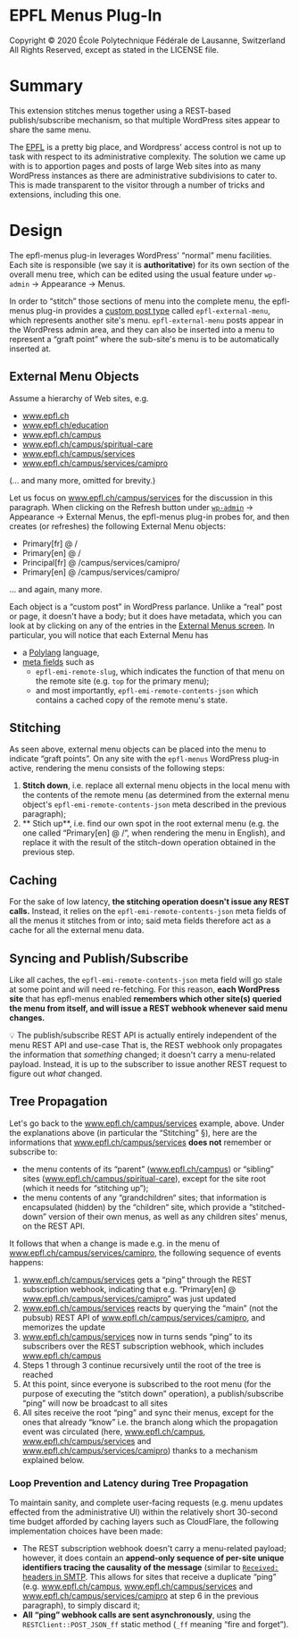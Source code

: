 # EPFL Menus Plug-In

Copyright © 2020 École Polytechnique Fédérale de Lausanne, Switzerland
All Rights Reserved, except as stated in the LICENSE file.

# Summary

This extension stitches menus together using a REST-based
publish/subscribe mechanism, so that multiple WordPress sites appear
to share the same menu.

The [EPFL](https://www.epfl.ch/) is a pretty big place, and Wordpress'
access control is not up to task with respect to its administrative
complexity. The solution we came up with is to apportion pages and
posts of large Web sites into as many WordPress instances as there are
administrative subdivisions to cater to. This is made transparent to
the visitor through a number of tricks and extensions, including this
one.

# Design

The epfl-menus plug-in leverages WordPress' “normal” menu facilities.
Each site is responsible (we say it is **authoritative**) for its own
section of the overall menu tree, which can be edited using the usual
feature under `wp-admin` → Appearance → Menus.

In order to “stitch” those sections of menu into the complete menu,
the epfl-menus plug-in provides a [custom post
type](https://codex.wordpress.org/Post_Types) called
`epfl-external-menu`, which represents another site's menu.
`epfl-external-menu` posts appear in the WordPress admin area, and
they can also be inserted into a menu to represent a “graft point”
where the sub-site's menu is to be automatically inserted at.

## External Menu Objects

Assume a hierarchy of Web sites, e.g.

- www.epfl.ch
- www.epfl.ch/education
- www.epfl.ch/campus
- www.epfl.ch/campus/spiritual-care
- www.epfl.ch/campus/services
- www.epfl.ch/campus/services/camipro

(... and many more, omitted for brevity.)

Let us focus on www.epfl.ch/campus/services for the discussion in this
paragraph. When clicking on the Refresh button under
[`wp-admin`](https://www.epfl.ch/campus/services/wp-admin) →
Appearance → External Menus, the epfl-menus plug-in probes for, and then
creates (or refreshes) the following External Menu objects:

- Primary[fr] @ /
- Primary[en] @ /
- Principal[fr] @ /campus/services/camipro/
- Primary[en] @ /campus/services/camipro/

... and again, many more.

Each object is a “custom post” in WordPress parlance. Unlike a “real”
post or page, it doesn't have a body; but it does have metadata, which
you can look at by clicking on any of the entries in the [External
Menus
screen](https://www.epfl.ch/campus/services/wp-admin/edit.php?post_type=epfl-external-menu). In particular, you will notice that each External Menu has

- a [Polylang](https://polylang.pro/) language,
- [meta fields](https://developer.wordpress.org/plugins/metadata/) such as
  - `epfl-emi-remote-slug`, which
  indicates the function of that menu on the remote site (e.g. `top` for the primary menu);
  - and most importantly, `epfl-emi-remote-contents-json` which contains a cached copy of the remote menu's state.

## Stitching

As seen above, external menu objects can be placed into the menu to
indicate “graft points”. On any site with the `epfl-menus` WordPress
plug-in active, rendering the menu consists of the following steps:

1. **Stitch down**, i.e. replace all external menu objects in the local menu with the contents of the remote menu (as determined from the external menu object's `epfl-emi-remote-contents-json` meta described in the previous paragraph);
1. ** Stich up**, i.e. find our own spot in the root external menu (e.g. the one called “Primary[en] @ /”, when rendering the menu in English), and replace it with the result of the stitch-down operation obtained in the previous step.

## Caching

For the sake of low latency, **the stitching operation doesn't issue
any REST calls.** Instead, it relies on the
`epfl-emi-remote-contents-json` meta fields of all the menus it
stitches from or into; said meta fields therefore act as a cache for
all the external menu data.

## Syncing and Publish/Subscribe

Like all caches, the `epfl-emi-remote-contents-json` meta field will
go stale at some point and will need re-fetching. For this reason,
**each WordPress site** that has epfl-menus enabled **remembers which
other site(s) queried the menu from itself, and will issue a REST
webhook whenever said menu changes.**

💡 The publish/subscribe REST API is actually entirely independent of
the menu REST API and use-case That is, the REST webhook only
propagates the information that *something* changed; it doesn't carry
a menu-related payload. Instead, it is up to the subscriber to issue
another REST request to figure out *what* changed.

## Tree Propagation

Let's go back to the www.epfl.ch/campus/services example, above. Under
the explanations above (in particular the “Stitching” §), here are the
informations that www.epfl.ch/campus/services **does not** remember or
subscribe to:

- the menu contents of its “parent” (www.epfl.ch/campus) or “sibling”
  sites (www.epfl.ch/campus/spiritual-care), except for the site root
  (which it needs for “stitching up”);
- the menu contents of any “grandchildren“ sites; that information is
  encapsulated (hidden) by the “children“ site, which provide a
  “stitched-down” version of their own menus, as well as any children
  sites' menus, on the REST API.

It follows that when a change is made e.g. in the menu of
www.epfl.ch/campus/services/camipro, the following sequence of events
happens:

1. www.epfl.ch/campus/services gets a “ping” through the REST
  subscription webhook, indicating that e.g. “Primary[en] @
  www.epfl.ch/campus/services/camipro” was just updated
2. www.epfl.ch/campus/services reacts by querying the “main” (not the
   pubsub) REST API of www.epfl.ch/campus/services/camipro, and
   memorizes the update
3. www.epfl.ch/campus/services now in turns sends “ping” to its
   subscribers over the REST subscription webhook, which includes www.epfl.ch/campus
4. Steps 1 through 3 continue recursively until the root of the tree is reached
5. At this point, since everyone is subscribed to the root menu (for
   the purpose of executing the “stitch down” operation), a publish/subscribe “ping”
   will now be broadcast to all sites
6. All sites receive the root “ping” and sync their menus, except for
   the ones that already “know” i.e. the branch along which the
   propagation event was circulated (here, www.epfl.ch/campus,
   www.epfl.ch/campus/services and
   www.epfl.ch/campus/services/camipro) thanks to a mechanism
   explained below.
   
### Loop Prevention and Latency during Tree Propagation

To maintain sanity, and complete user-facing requests (e.g. menu
updates effected from the administrative UI) within the relatively
short 30-second time budget afforded by caching layers such as
CloudFlare, the following implementation choices have been made:

- The REST subscription webhook doesn't carry a menu-related payload;
  however, it does contain an **append-only sequence of per-site
  unique identifiers tracing the causality of the message** (similar
  to [`Received:` headers in
  SMTP](https://tools.ietf.org/html/rfc4021#section-2.1.23). This
  allows for sites that receive a duplicate “ping” (e.g.
  www.epfl.ch/campus, www.epfl.ch/campus/services and
  www.epfl.ch/campus/services/camipro at step 6 in the previous
  paragraph), to simply discard it;
- **All “ping” webhook calls are sent asynchronously**, using the
  `RESTClient::POST_JSON_ff` static method (`_ff` meaning “fire and
  forget”).

